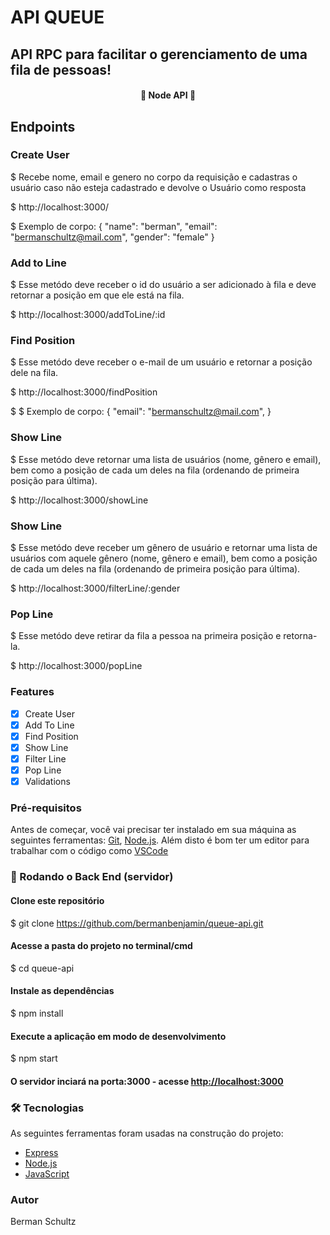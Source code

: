# API QUEUE

## API RPC para facilitar o gerenciamento de uma fila de pessoas!

<h4 align="center"> 
	🚧  Node API 🚀 
</h4>

## Endpoints

### Create User

\$ Recebe nome, email e genero no corpo da requisição e cadastras o usuário caso não esteja cadastrado
e devolve o Usuário como resposta

\$ http://localhost:3000/

\$ Exemplo de corpo:
{
"name": "berman",
"email": "bermanschultz@mail.com",
"gender": "female"
}

### Add to Line

\$ Esse metódo deve receber o id do usuário a ser adicionado à fila e deve retornar a posição em que ele está na fila.

\$ http://localhost:3000/addToLine/:id

### Find Position

\$ Esse metódo deve receber o e-mail de um usuário e retornar a posição dele na fila.

\$ http://localhost:3000/findPosition

\$ \$ Exemplo de corpo:
{
"email": "bermanschultz@mail.com",
}

### Show Line

\$ Esse metódo deve retornar uma lista de usuários (nome, gênero e email), bem como a posição de cada um deles na fila (ordenando de primeira posição para última).

\$ http://localhost:3000/showLine

### Show Line

\$ Esse metódo deve receber um gênero de usuário e retornar uma lista de usuários com aquele gênero (nome, gênero e email), bem como a posição de cada um deles na fila (ordenando de primeira posição para última).

\$ http://localhost:3000/filterLine/:gender

### Pop Line

\$ Esse metódo deve retirar da fila a pessoa na primeira posição e retorna-la.

\$ http://localhost:3000/popLine

### Features

- [x] Create User
- [x] Add To Line
- [x] Find Position
- [x] Show Line
- [x] Filter Line
- [x] Pop Line
- [x] Validations

### Pré-requisitos

Antes de começar, você vai precisar ter instalado em sua máquina as seguintes ferramentas:
[Git](https://git-scm.com), [Node.js](https://nodejs.org/en/).
Além disto é bom ter um editor para trabalhar com o código como [VSCode](https://code.visualstudio.com/)

### 🎲 Rodando o Back End (servidor)

#### Clone este repositório

\$ git clone <https://github.com/bermanbenjamin/queue-api.git>

#### Acesse a pasta do projeto no terminal/cmd

\$ cd queue-api

#### Instale as dependências

\$ npm install

#### Execute a aplicação em modo de desenvolvimento

\$ npm start

#### O servidor inciará na porta:3000 - acesse <http://localhost:3000>

### 🛠 Tecnologias

As seguintes ferramentas foram usadas na construção do projeto:

- [Express](https://expressjs.com/pt-br/)
- [Node.js](https://nodejs.org/en/)
- [JavaScript](https://www.javascript.com)

### Autor

Berman Schultz
